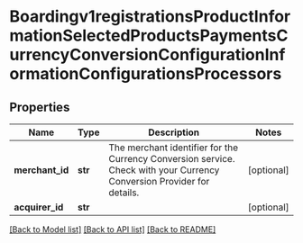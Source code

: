 # Boardingv1registrationsProductInformationSelectedProductsPaymentsCurrencyConversionConfigurationInformationConfigurationsProcessors

## Properties
Name | Type | Description | Notes
------------ | ------------- | ------------- | -------------
**merchant_id** | **str** | The merchant identifier for the Currency Conversion service. Check with your Currency Conversion Provider for details. | [optional] 
**acquirer_id** | **str** |  | [optional] 

[[Back to Model list]](../README.md#documentation-for-models) [[Back to API list]](../README.md#documentation-for-api-endpoints) [[Back to README]](../README.md)



